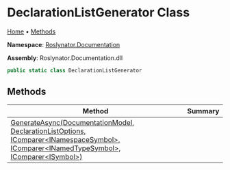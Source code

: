 <a name="_top"></a>

# DeclarationListGenerator Class

[Home](../../../README.md#_top) &#x2022; [Methods](#methods)

**Namespace**: [Roslynator.Documentation](../README.md#_top)

**Assembly**: Roslynator\.Documentation\.dll

```csharp
public static class DeclarationListGenerator
```

## Methods

| Method | Summary |
| ------ | ------- |
| [GenerateAsync(DocumentationModel, DeclarationListOptions, IComparer\<INamespaceSymbol>, IComparer\<INamedTypeSymbol>, IComparer\<ISymbol>)](GenerateAsync/README.md#_top) | |

